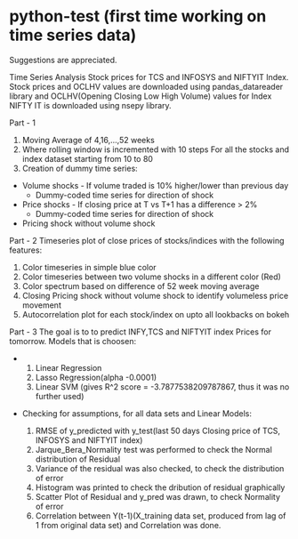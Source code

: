 # python-test (first time working on time series data)
Suggestions are appreciated.

Time Series Analysis
Stock prices for TCS and INFOSYS and NIFTYIT Index.
Stock prices and OCLHV values are downloaded using pandas_datareader library and OCLHV(Opening Closing Low High Volume) values for Index NIFTY IT is downloaded using nsepy library.

Part - 1 
1) Moving Average of 4,16,...,52 weeks
2) Where rolling window is incremented with 10 steps
For all the stocks and index dataset starting from 10 to 80
3) Creation of dummy time series:
  - Volume shocks - If volume traded is 10% higher/lower than previous day
     - Dummy-coded time series for direction of shock
  - Price shocks - If closing price at T vs T+1 has a difference > 2%
     - Dummy-coded time series for direction of shock
  - Pricing shock without volume shock
  
Part - 2
Timeseries plot of close prices of stocks/indices with the following features:
1) Color timeseries in simple blue color
2) Color timeseries between two volume shocks in a different color (Red)
3) Color spectrum based on difference of 52 week moving average
4) Closing Pricing shock without volume shock to identify volumeless price movement
5) Autocorrelation plot for each stock/index on upto all lookbacks on bokeh

Part - 3
The goal is to to predict INFY,TCS and NIFTYIT index Prices for tomorrow.  Models that is choosen:

-
  1) Linear Regression 
  2) Lasso Regression(alpha -0.0001)
  3) Linear SVM (gives R^2 score = -3.7877538209787867, thus it was no further used)
  
- Checking for assumptions, for all data sets and Linear Models:
  1) RMSE of y_predicted with y_test(last 50 days Closing price of TCS, INFOSYS and NIFTYIT index)
  2) Jarque_Bera_Normality test was performed to check the Normal distribution of Residual
  3) Variance of the residual was also checked, to check the distribution of error
  4) Histogram was printed to check the dribution of residual graphically
  5) Scatter Plot of Residual and y_pred was drawn, to check Normality of error
  6) Correlation between Y(t-1)(X_training data set, produced from lag of 1 from original data set) and Correlation was done.
